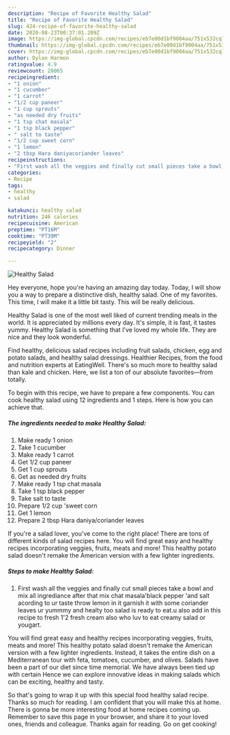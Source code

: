 ```yaml
---
description: "Recipe of Favorite Healthy Salad"
title: "Recipe of Favorite Healthy Salad"
slug: 424-recipe-of-favorite-healthy-salad
date: 2020-08-23T00:37:01.209Z
image: https://img-global.cpcdn.com/recipes/eb7e00d1bf9004aa/751x532cq70/healthy-salad-recipe-main-photo.jpg
thumbnail: https://img-global.cpcdn.com/recipes/eb7e00d1bf9004aa/751x532cq70/healthy-salad-recipe-main-photo.jpg
cover: https://img-global.cpcdn.com/recipes/eb7e00d1bf9004aa/751x532cq70/healthy-salad-recipe-main-photo.jpg
author: Dylan Harmon
ratingvalue: 4.9
reviewcount: 28065
recipeingredient:
- "1 onion"
- "1 cucumber"
- "1 carrot"
- "1/2 cup paneer"
- "1 cup sprouts"
- "as needed dry fruits"
- "1 tsp chat masala"
- "1 tsp black pepper"
- " salt to taste"
- "1/2 cup sweet corn"
- "1 lemon"
- "2 tbsp Hara daniyacoriander leaves"
recipeinstructions:
- "First wash all the veggies and finally cut small pieces take a bowl and mix all ingrediance after that mix chat masala&#39;black pepper &#39;and salt acording to ur taste throw lemon in it garnish it with some coriander leaves ur yummmy and healty too salad is ready to eat.u also add in this recipe to fresh 1&#39;2 fresh cream also who luv to eat creamy salad or yougart."
categories:
- Recipe
tags:
- healthy
- salad

katakunci: healthy salad 
nutrition: 246 calories
recipecuisine: American
preptime: "PT16M"
cooktime: "PT39M"
recipeyield: "2"
recipecategory: Dinner

---
```



![Healthy Salad](https://img-global.cpcdn.com/recipes/eb7e00d1bf9004aa/751x532cq70/healthy-salad-recipe-main-photo.jpg)

Hey everyone, hope you're having an amazing day today. Today, I will show you a way to prepare a distinctive dish, healthy salad. One of my favorites. This time, I will make it a little bit tasty. This will be really delicious.

Healthy Salad is one of the most well liked of current trending meals in the world. It is appreciated by millions every day. It's simple, it is fast, it tastes yummy. Healthy Salad is something that I've loved my whole life. They are nice and they look wonderful.

Find healthy, delicious salad recipes including fruit salads, chicken, egg and potato salads, and healthy salad dressings. Healthier Recipes, from the food and nutrition experts at EatingWell. There&#39;s so much more to healthy salad than kale and chicken. Here, we list a ton of our absolute favorites—from totally.


To begin with this recipe, we have to prepare a few components. You can cook healthy salad using 12 ingredients and 1 steps. Here is how you can achieve that.

<!--inarticleads1-->

##### The ingredients needed to make Healthy Salad:

1. Make ready 1 onion
1. Take 1 cucumber
1. Make ready 1 carrot
1. Get 1/2 cup paneer
1. Get 1 cup sprouts
1. Get as needed dry fruits
1. Make ready 1 tsp chat masala
1. Take 1 tsp black pepper
1. Take  salt to taste
1. Prepare 1/2 cup &#39;sweet corn
1. Get 1 lemon
1. Prepare 2 tbsp Hara daniya/coriander leaves


If you&#39;re a salad lover, you&#39;ve come to the right place! There are tons of different kinds of salad recipes here. You will find great easy and healthy recipes incorporating veggies, fruits, meats and more! This healthy potato salad doesn&#39;t remake the American version with a few lighter ingredients. 

<!--inarticleads2-->

##### Steps to make Healthy Salad:

1. First wash all the veggies and finally cut small pieces take a bowl and mix all ingrediance after that mix chat masala&#39;black pepper &#39;and salt acording to ur taste throw lemon in it garnish it with some coriander leaves ur yummmy and healty too salad is ready to eat.u also add in this recipe to fresh 1&#39;2 fresh cream also who luv to eat creamy salad or yougart.


You will find great easy and healthy recipes incorporating veggies, fruits, meats and more! This healthy potato salad doesn&#39;t remake the American version with a few lighter ingredients. Instead, it takes the entire dish on a Mediterranean tour with feta, tomatoes, cucumber, and olives. Salads have been a part of our diet since time memorial. We have always been tied up with certain Hence we can explore innovative ideas in making salads which can be exciting, healthy and tasty. 

So that's going to wrap it up with this special food healthy salad recipe. Thanks so much for reading. I am confident that you will make this at home. There is gonna be more interesting food at home recipes coming up. Remember to save this page in your browser, and share it to your loved ones, friends and colleague. Thanks again for reading. Go on get cooking!
